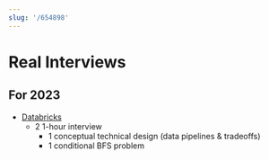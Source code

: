 ```yaml
---
slug: '/654898'
---
```


# Real Interviews

## For 2023

- [Databricks](https://www.databricks.com/)
  - 2 1-hour interview
    - 1 conceptual technical design (data pipelines & tradeoffs)
    - 1 conditional BFS problem

